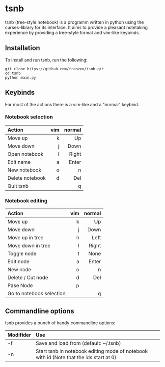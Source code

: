 # tsnb

tsnb (tree-style notebook) is a programm written in python using the curses-library for its interface. It aims to provide a pleasant notetaking experience by providing a tree-style format and vim-like keybinds.

## Installation

To install and run tsnb, run the following:

    git clone https://github.com/froozen/tsnb.git
    cd tsnb
    python main.py    

## Keybinds

For most of the actions there is a vim-like and a "normal" keybind.

### Notebook selection

| Action              | vim | normal |
| :------------------ | --: | -----: |
| Move up             | k   | Up     |
| Move down           | j   | Down   |
| Open notebook       | l   | Right  |
| Edit name           | a   | Enter  |
| New notebook        | o   | n      |
| Delete notebook     | d   | Del    |
| Quit tsnb           |     | q      |

### Notebook editing

| Action                   | vim | normal |
| :----------------------- | --: | -----: |
| Move up                  | k   | Up     |
| Move down                | j   | Down   |
| Move up in tree          | h   | Left   |
| Move down in tree        | l   | Right  |
| Toggle node              | t   | None   |
| Edit node                | a   | Enter  |
| New node                 | o   | n      |
| Delete / Cut node        | d   | Del    |
| Pase Node                | p   |        |
| Go to notebook selection |     | q      |

## Commandline options

tsnb provides a bunch of handy commandline options:

| Modifider        | Use                                                                                                  |
| :--------------- | :--------------------------------------------------------------------------------------------------- |
| -f <filename>    | Save and load from <filename> (default: ~/.tsnb)                                                     |
| -n <notebook id> | Start tsnb in notebook editing mode of notebook with id <notebook id> (Note that the ids start at 0) |

